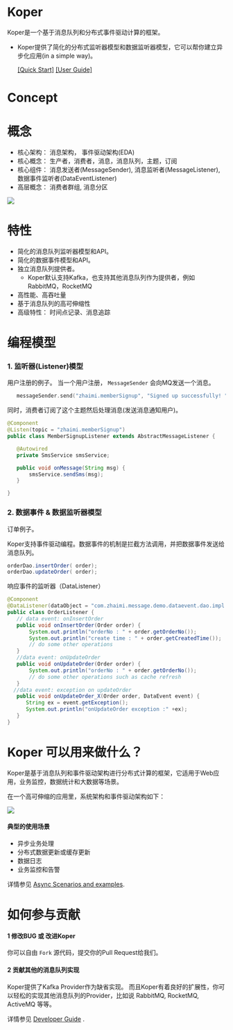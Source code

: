 # Koper
Koper是一个基于消息队列和分布式事件驱动计算的框架。

 * Koper提供了简化的分布式监听器模型和数据监听器模型，它可以帮你建立异步化应用(in a simple way)。

    [[Quick Start]](https://github.com/ZhaimeGroup/koper/wiki/Quick%20Start)
    [[User Guide]](https://github.com/ZhaimeGroup/koper/wiki/User%20Guide)

# Concept

# 概念
 * 核心架构： 消息架构， 事件驱动架构(EDA)
 * 核心概念： 生产者，消费者，消息，消息队列，主题，订阅
 * 核心组件： 消息发送者(MessageSender), 消息监听者(MessageListener), 数据事件监听者(DataEventListener)
 * 高层概念： 消费者群组, 消息分区

![](https://raw.githubusercontent.com/wiki/ZhaimeGroup/koper/images/arch1.png)


# 特性
 * 简化的消息队列监听器模型和API。
 * 简化的数据事件模型和API。
 * 独立消息队列提供者。
     * Koper默认支持Kafka，也支持其他消息队列作为提供者，例如 RabbitMQ，RocketMQ
 * 高性能、高吞吐量
 * 基于消息队列的高可伸缩性
 * 高级特性： 时间点记录、消息追踪

# 编程模型

### 1. 监听器(Listener)模型
用户注册的例子。
当一个用户注册， `MessageSender` 会向MQ发送一个消息。

``` Go
   messageSender.send("zhaimi.memberSignup", "Signed up successfully! " + member.getPhoneNo());
```
同时，消费者订阅了这个主题然后处理消息(发送消息通知用户)。
 ``` java
 @Component
 @Listen(topic = "zhaimi.memberSignup")
 public class MemberSignupListener extends AbstractMessageListener {

    @Autowired
    private SmsService smsService;

    public void onMessage(String msg) {
        smsService.sendSms(msg);
    }

 }
 ```

### 2. 数据事件 & 数据监听器模型
订单例子。

Koper支持事件驱动编程。数据事件的机制是拦截方法调用，并把数据事件发送给消息队列。
```Java
orderDao.insertOrder( order);
orderDao.updateOrder( order);
```
响应事件的监听器（DataListener）
 ``` java
 @Component
 @DataListener(dataObject = "com.zhaimi.message.demo.dataevent.dao.impl.OrderDaoImpl")
 public class OrderListener {
    // data event: onInsertOrder
    public void onInsertOrder(Order order) {
        System.out.println("orderNo : " + order.getOrderNo());
        System.out.println("create time : " + order.getCreatedTime());
        // do some other operations
    }
    //data event: onUpdateOrder
    public void onUpdateOrder(Order order) {
        System.out.println("orderNo : " + order.getOrderNo());
        // do some other operations such as cache refresh
    }
   //data event: exception on updateOrder
    public void onUpdateOrder_X(Order order, DataEvent event) {
       String ex = event.getException();
       System.out.println("onUpdateOrder exception :" +ex);
    }
 }
 ```

# Koper 可以用来做什么？
Koper是基于消息队列和事件驱动架构进行分布式计算的框架，它适用于Web应用，业务监控，数据统计和大数据等场景。

在一个高可伸缩的应用里，系统架构和事件驱动架构如下：

![](https://raw.githubusercontent.com/wiki/ZhaimeGroup/koper/images/eda.png)

#### 典型的使用场景
   * 异步业务处理
   * 分布式数据更新或缓存更新
   * 数据日志
   * 业务监控和告警

详情参见 [Async Scenarios and examples](https://github.com/ZhaimeGroup/koper/wiki/Async-Scenarios-and-examples).

# 如何参与贡献

#### 1 修改BUG 或 改进Koper
你可以自由 `Fork` 源代码，提交你的Pull Request给我们。

#### 2 贡献其他的消息队列实现
Koper提供了Kafka Provider作为缺省实现。 而且Koper有着良好的扩展性，你可以轻松的实现其他消息队列的Provider，比如说 RabbitMQ, RocketMQ, ActiveMQ 等等。

详情参见 [Developer Guide](https://github.com/ZhaimeGroup/koper/wiki/Developer%20Guide) .
